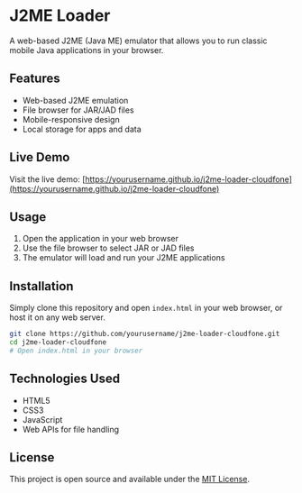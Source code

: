 # J2ME Loader

A web-based J2ME (Java ME) emulator that allows you to run classic mobile Java applications in your browser.

## Features

- Web-based J2ME emulation
- File browser for JAR/JAD files
- Mobile-responsive design
- Local storage for apps and data

## Live Demo

Visit the live demo: [https://yourusername.github.io/j2me-loader-cloudfone](https://yourusername.github.io/j2me-loader-cloudfone)

## Usage

1. Open the application in your web browser
2. Use the file browser to select JAR or JAD files
3. The emulator will load and run your J2ME applications

## Installation

Simply clone this repository and open `index.html` in your web browser, or host it on any web server.

```bash
git clone https://github.com/yourusername/j2me-loader-cloudfone.git
cd j2me-loader-cloudfone
# Open index.html in your browser
```

## Technologies Used

- HTML5
- CSS3
- JavaScript
- Web APIs for file handling

## License

This project is open source and available under the [MIT License](LICENSE).